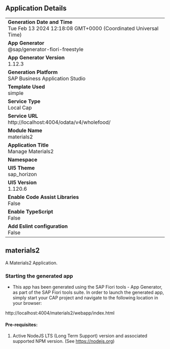 ## Application Details
|               |
| ------------- |
|**Generation Date and Time**<br>Tue Feb 13 2024 12:18:08 GMT+0000 (Coordinated Universal Time)|
|**App Generator**<br>@sap/generator-fiori-freestyle|
|**App Generator Version**<br>1.12.3|
|**Generation Platform**<br>SAP Business Application Studio|
|**Template Used**<br>simple|
|**Service Type**<br>Local Cap|
|**Service URL**<br>http://localhost:4004/odata/v4/wholefood/
|**Module Name**<br>materials2|
|**Application Title**<br>Manage Materials2|
|**Namespace**<br>|
|**UI5 Theme**<br>sap_horizon|
|**UI5 Version**<br>1.120.6|
|**Enable Code Assist Libraries**<br>False|
|**Enable TypeScript**<br>False|
|**Add Eslint configuration**<br>False|

## materials2

A Materials2 Application.

### Starting the generated app

-   This app has been generated using the SAP Fiori tools - App Generator, as part of the SAP Fiori tools suite.  In order to launch the generated app, simply start your CAP project and navigate to the following location in your browser:

http://localhost:4004/materials2/webapp/index.html

#### Pre-requisites:

1. Active NodeJS LTS (Long Term Support) version and associated supported NPM version.  (See https://nodejs.org)


